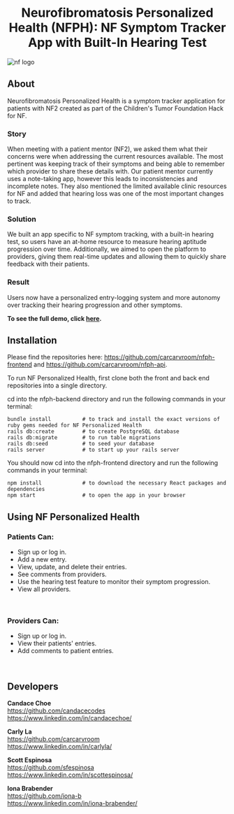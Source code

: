 # <center> Neurofibromatosis Personalized Health (NFPH): NF Symptom Tracker App with Built-In Hearing Test </center>

![nf logo](./readme-logo.png)

## About

Neurofibromatosis Personalized Health is a symptom tracker application for patients with NF2 created as part of the
Children's Tumor Foundation Hack for NF.

### Story
When meeting with a patient mentor (NF2), we asked them what their concerns were when addressing the current resources available. The most pertinent was keeping track of their symptoms and being able to remember which provider to share these details with. Our patient mentor currently uses a note-taking app, however this leads to inconsistencies and incomplete notes. They also mentioned the limited available clinic resources for NF and added that hearing loss was one of the most important changes to track.

### Solution
We built an app specific to NF symptom tracking, with a built-in hearing test, so users have an at-home resource to measure hearing aptitude progression over time. Additionally, we aimed to open the platform to providers, giving them real-time updates and allowing them to quickly share feedback with their patients.

### Result
Users now have a personalized entry-logging system and more autonomy over tracking their hearing progression and other symptoms.

**To see the full demo, click [here]().**


## Installation

Please find the repositories here: https://github.com/carcarvroom/nfph-frontend and https://github.com/carcarvroom/nfph-api.

To run NF Personalized Health, first clone both the front and back end repositories into a single directory. 

cd into the nfph-backend directory and run the following commands in your terminal:

```
bundle install          # to track and install the exact versions of ruby gems needed for NF Personalized Health
rails db:create         # to create PostgreSQL database
rails db:migrate        # to run table migrations
rails db:seed           # to seed your database
rails server            # to start up your rails server
```

You should now cd into the nfph-frontend directory and run the following commands in your terminal:

```
npm install             # to download the necessary React packages and dependencies
npm start               # to open the app in your browser
```

## Using NF Personalized Health

### Patients Can:

<ul>
    <li>Sign up or log in.</li>
    <li>Add a new entry.</li>
    <li>View, update, and delete their entries.</li>
    <li>See comments from providers.</li>
    <li>Use the hearing test feature to monitor their symptom progression.</li>
    <li>View all providers.</li>
</ul>

<br>

### Providers Can:
<ul>
    <li>Sign up or log in.</li>
    <li>View their patients' entries.</li>
    <li>Add comments to patient entries.</li>
</ul>

<br>

## Developers

**Candace Choe**<br>
https://github.com/candacecodes<br>
https://www.linkedin.com/in/candacechoe/

**Carly La**<br>
https://github.com/carcarvroom<br>
https://www.linkedin.com/in/carlyla/

**Scott Espinosa**<br>
https://github.com/sfespinosa<br>
https://www.linkedin.com/in/scottespinosa/

**Iona Brabender**<br>
https://github.com/iona-b<br>
https://www.linkedin.com/in/iona-brabender/
